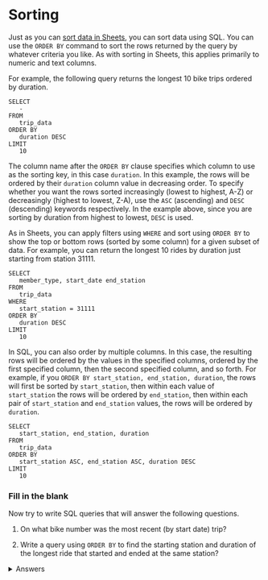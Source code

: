 <!-- Copyright (C)  Google, Runestone Interactive LLC
  This work is licensed under the Creative Commons Attribution-ShareAlike 4.0
  International License. To view a copy of this license, visit
  http://creativecommons.org/licenses/by-sa/4.0/. -->

Sorting
=======

Just as you can [sort data in Sheets](../filtering_and_grouping/filtering_data.md),
you can sort data using SQL. You can use the `ORDER BY`
command to sort the rows returned by the query by whatever criteria you
like. As with sorting in Sheets, this applies primarily to numeric and
text columns.

For example, the following query returns the longest 10 bike trips
ordered by duration.

``` {sql}
SELECT
   -
FROM
   trip_data
ORDER BY
   duration DESC
LIMIT
   10
```

The column name after the `ORDER BY` clause specifies which column to
use as the sorting key, in this case `duration`. In this example, the
rows will be ordered by their `duration` column value in decreasing
order. To specify whether you want the rows sorted increasingly (lowest
to highest, A-Z) or decreasingly (highest to lowest, Z-A), use the `ASC`
(ascending) and `DESC` (descending) keywords respectively. In the
example above, since you are sorting by duration from highest to lowest,
`DESC` is used.

As in Sheets, you can apply filters using `WHERE` and sort using
`ORDER BY` to show the top or bottom rows (sorted by some column) for a
given subset of data. For example, you can return the longest 10 rides
by duration just starting from station 31111.

``` {sql}
SELECT
   member_type, start_date end_station
FROM
   trip_data
WHERE
   start_station = 31111
ORDER BY
   duration DESC
LIMIT
   10
```

In SQL, you can also order by multiple columns. In this case, the
resulting rows will be ordered by the values in the specified columns,
ordered by the first specified column, then the second specified column,
and so forth. For example, if you
`ORDER BY start_station, end_station, duration`, the rows will first be
sorted by `start_station`, then within each value of `start_station` the
rows will be ordered by `end_station`, then within each pair of
`start_station` and `end_station` values, the rows will be ordered by
`duration`.

``` {sql}
SELECT
   start_station, end_station, duration
FROM
   trip_data
ORDER BY
   start_station ASC, end_station ASC, duration DESC
LIMIT
   10
```

### Fill in the blank

Now try to write SQL queries that will answer the following questions.

1. On what bike number was the most recent (by start date) trip?

2. Write a query using `ORDER BY` to find the starting station and duration
of the longest ride that started and ended at the same station?

<details>
<summary>Answers</summary>
<br>

1. W00042

2. 31617, 85666

</details>
